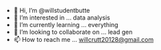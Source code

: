 - 👋 Hi, I’m @willstudentbutte
- 👀 I’m interested in ... data analysis
- 🌱 I’m currently learning ... everything
- 💞️ I’m looking to collaborate on ... lead gen
- 📫 How to reach me ... willcrutt20128@gmail.com

<!---
willstudentbutte/willstudentbutte is a ✨ special ✨ repository because its `README.md` (this file) appears on your GitHub profile.
You can click the Preview link to take a look at your changes.
--->
